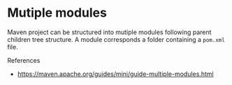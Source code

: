 # Mutiple modules

Maven project can be structured into mutiple modules following parent children tree structure. A module corresponds a 
folder containing a `pom.xml` file.



References

* https://maven.apache.org/guides/mini/guide-multiple-modules.html
